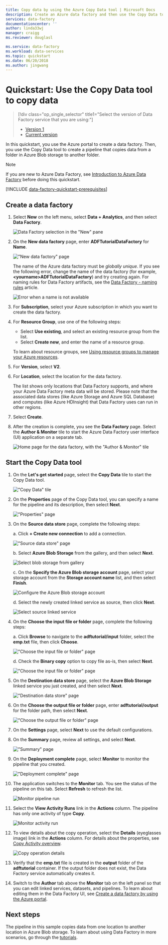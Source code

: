 ```yaml
---
title: Copy data by using the Azure Copy Data tool | Microsoft Docs
description: Create an Azure data factory and then use the Copy Data tool to copy data from one location in Azure Blob storage to another location.
services: data-factory
documentationcenter: ''
author: linda33wj
manager: craigg
ms.reviewer: douglasl

ms.service: data-factory
ms.workload: data-services
ms.topic: quickstart
ms.date: 06/20/2018
ms.author: jingwang
---
```

# Quickstart: Use the Copy Data tool to copy data

> [!div class="op_single_selector" title1="Select the version of Data Factory service that you are using:"]
> * [Version 1](v1/data-factory-copy-data-from-azure-blob-storage-to-sql-database.md)
> * [Current version](quickstart-create-data-factory-copy-data-tool.md)

In this quickstart, you use the Azure portal to create a data factory. Then, you use the Copy Data tool to create a pipeline that copies data from a folder in Azure Blob storage to another folder. 

> [!NOTE]
> If you are new to Azure Data Factory, see [Introduction to Azure Data Factory](data-factory-introduction.md) before doing this quickstart. 

[!INCLUDE [data-factory-quickstart-prerequisites](../../includes/data-factory-quickstart-prerequisites.md)] 

## Create a data factory

1. Select **New** on the left menu, select **Data + Analytics**, and then select **Data Factory**. 
   
   ![Data Factory selection in the "New" pane](./media/quickstart-create-data-factory-copy-data-tool/new-azure-data-factory-menu.png)
1. On the **New data factory** page, enter **ADFTutorialDataFactory** for **Name**. 
      
   !["New data factory" page](./media/quickstart-create-data-factory-copy-data-tool/new-azure-data-factory.png)
 
   The name of the Azure data factory must be *globally unique*. If you see the following error, change the name of the data factory (for example, **&lt;yourname&gt;ADFTutorialDataFactory**) and try creating again. For naming rules for Data Factory artifacts, see the [Data Factory - naming rules](naming-rules.md) article.
  
   ![Error when a name is not available](./media/quickstart-create-data-factory-portal/name-not-available-error.png)
1. For **Subscription**, select your Azure subscription in which you want to create the data factory. 
1. For **Resource Group**, use one of the following steps:
     
   - Select **Use existing**, and select an existing resource group from the list. 
   - Select **Create new**, and enter the name of a resource group.   
         
   To learn about resource groups, see [Using resource groups to manage your Azure resources](../azure-resource-manager/resource-group-overview.md).  
1. For **Version**, select **V2**.
1. For **Location**, select the location for the data factory. 

   The list shows only locations that Data Factory supports, and where your Azure Data Factory meta data will be stored. Please note that the associated data stores (like Azure Storage and Azure SQL Database) and computes (like Azure HDInsight) that Data Factory uses can run in other regions.

1. Select **Create**.
1. After the creation is complete, you see the **Data Factory** page. Select the **Author & Monitor** tile to start the Azure Data Factory user interface (UI) application on a separate tab.
   
   ![Home page for the data factory, with the "Author & Monitor" tile](./media/quickstart-create-data-factory-copy-data-tool/data-factory-home-page.png)

## Start the Copy Data tool

1. On the **Let's get started** page, select the **Copy Data** tile to start the Copy Data tool. 

   !["Copy Data" tile](./media/quickstart-create-data-factory-copy-data-tool/copy-data-tool-tile.png)

1. On the **Properties** page of the Copy Data tool, you can specify a name for the pipeline and its description, then select **Next**. 

   !["Properties" page](./media/quickstart-create-data-factory-copy-data-tool/copy-data-tool-properties-page.png)
1. On the **Source data store** page, complete the following steps:

    a. Click **+ Create new connection** to add a connection.

    !["Source data store" page](./media/quickstart-create-data-factory-copy-data-tool/new-source-linked-service.png)

    b. Select **Azure Blob Storage** from the gallery, and then select **Next**.

    ![Select blob storage from gallery](./media/quickstart-create-data-factory-copy-data-tool/select-blob-source.png)

    c. On the **Specify the Azure Blob storage account** page, select your storage account from the **Storage account name** list, and then select **Finish**. 

   ![Configure the Azure Blob storage account](./media/quickstart-create-data-factory-copy-data-tool/configure-blob-storage.png)

   d. Select the newly created linked service as source, then click **Next**.

   ![Select source linked service](./media/quickstart-create-data-factory-copy-data-tool/select-source-linked-service.png)


1. On the **Choose the input file or folder** page, complete the following steps:

   a. Click **Browse** to navigate to the **adftutorial/input** folder, select the **emp.txt** file, then click **Choose**. 

   !["Choose the input file or folder" page](./media/quickstart-create-data-factory-copy-data-tool/configure-source-path.png)

   d. Check the **Binary copy** option to copy file as-is, then select **Next**. 

   !["Choose the input file or folder" page](./media/quickstart-create-data-factory-copy-data-tool/select-binary-copy.png)


1. On the **Destination data store** page, select the **Azure Blob Storage** linked service you just created, and then select **Next**. 

   !["Destination data store" page](./media/quickstart-create-data-factory-copy-data-tool/select-sink-linked-service.png)

1. On the **Choose the output file or folder** page, enter **adftutorial/output** for the folder path, then select **Next**. 

   !["Choose the output file or folder" page](./media/quickstart-create-data-factory-copy-data-tool/configure-sink-path.png) 

1. On the **Settings** page, select **Next** to use the default configurations. 

1. On the **Summary** page, review all settings, and select **Next**. 

    !["Summary" page](./media/quickstart-create-data-factory-copy-data-tool/summary-page.png)

1. On the **Deployment complete** page, select **Monitor** to monitor the pipeline that you created. 

    !["Deployment complete" page](./media/quickstart-create-data-factory-copy-data-tool/deployment-page.png)

1. The application switches to the **Monitor** tab. You see the status of the pipeline on this tab. Select **Refresh** to refresh the list. 
    
    ![Monitor pipeline run](./media/quickstart-create-data-factory-copy-data-tool/pipeline-monitoring.png)

1. Select the **View Activity Runs** link in the **Actions** column. The pipeline has only one activity of type **Copy**. 

    ![Monitor activity run](./media/quickstart-create-data-factory-copy-data-tool/activity-monitoring.png)
    
1. To view details about the copy operation, select the **Details** (eyeglasses image) link in the **Actions** column. For details about the properties, see [Copy Activity overview](copy-activity-overview.md).

    ![Copy operation details](./media/quickstart-create-data-factory-copy-data-tool/activity-execution-details.png)

1. Verify that the **emp.txt** file is created in the **output** folder of the **adftutorial** container. If the output folder does not exist, the Data Factory service automatically creates it. 

1. Switch to the **Author** tab above the **Monitor** tab on the left panel so that you can edit linked services, datasets, and pipelines. To learn about editing them in the Data Factory UI, see [Create a data factory by using the Azure portal](quickstart-create-data-factory-portal.md).

## Next steps
The pipeline in this sample copies data from one location to another location in Azure Blob storage. To learn about using Data Factory in more scenarios, go through the [tutorials](tutorial-copy-data-portal.md). 